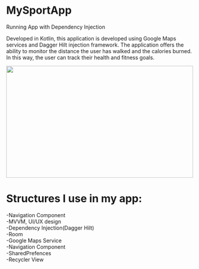 # MySportApp
Running App with Dependency Injection

Developed in Kotlin, this application is developed using Google Maps services and Dagger Hilt injection framework. The application offers the ability to monitor the distance the user has walked and the calories burned. In this way, the user can track their health and fitness goals.

  <img src="https://github.com/erkocali1/ss/blob/master/app/src/main/res/drawable/zx.jpg"  width="500" height="300" >
 
  <h1>   Structures I use in my app: </h1>
   <p>
-Navigation Component <br>
-MVVM, UI/UX design <br>
-Dependency Injection(Dagger Hilt) <br>
-Room <br>
-Google Maps Service <br>
-Navigation Component <br>
-SharedPrefences <br>
-Recycler View  <br>
   <p>
